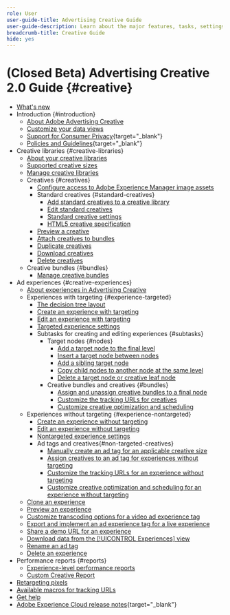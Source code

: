 ```yaml
---
role: User
user-guide-title: Advertising Creative Guide
user-guide-description: Learn about the major features, tasks, settings, and other resources required to use Advertising Creative.
breadcrumb-title: Creative Guide
hide: yes
---
```


# (Closed Beta) Advertising Creative 2.0 Guide {#creative}

+ [What's new](/help/creative/home.md)
+ Introduction {#introduction}
  + [About Adobe Advertising Creative](/help/creative/introduction/creative-about.md)
  + [Customize your data views](/help/creative/introduction/customize-data-views.md)
  + [Support for Consumer Privacy](https://experienceleague.adobe.com/docs/advertising/privacy/home.html){target="_blank"}<!-- This is a duplicate link to this file, so using an absolute link here instead of a relative link. Github doesn't allow duplicate links via relative links. -->
  + [Policies and Guidelines](https://experienceleague.adobe.com/docs/advertising/privacy/home.html){target="_blank"}<!-- This is a duplicate link to this file, so using an absolute link here instead of a relative link. Github doesn't allow duplicate links via relative links. -->
+ Creative libraries {#creative-libraries}
  + [About your creative libraries](/help/creative/creative-libraries/creative-libraries-about.md)
  + [Supported creative sizes](/help/creative/creative-libraries/creative-sizes.md)
  + [Manage creative libraries](/help/creative/creative-libraries/creative-library-manage.md)
  + Creatives {#creatives}
    + [Configure access to Adobe Experience Manager image assets](/help/creative/creative-libraries/aem-assets-configure.md)
    + Standard creatives {#standard-creatives}
      + [Add standard creatives to a creative library](/help/creative/creative-libraries/creative-add-standard.md)
      + [Edit standard creatives](/help/creative/creative-libraries/creative-edit-standard.md)
      + [Standard creative settings](/help/creative/creative-libraries/creative-settings-standard.md)
      + [HTML5 creative specification](/help/creative/creative-libraries/html5-creative-specification.md)
    + [Preview a creative](/help/creative/creative-libraries/creative-preview.md)
    + [Attach creatives to bundles](/help/creative/creative-libraries/creative-attach-detach-bundles.md)
    + [Duplicate creatives](/help/creative/creative-libraries/creative-duplicate.md)
    + [Download creatives](/help/creative/creative-libraries/creative-download.md)
    + [Delete creatives](/help/creative/creative-libraries/creative-delete.md)
  + Creative bundles {#bundles}
    + [Manage creative bundles](/help/creative/creative-libraries/bundle-manage.md)
+ Ad experiences {#creative-experiences}
  + [About experiences in Advertising Creative](/help/creative/experiences/experience-about.md)
  + Experiences with targeting {#experience-targeted}
    + [The decision tree layout](/help/creative/experiences/experience-decision-tree.md)
    + [Create an experience with targeting](/help/creative/experiences/experience-create-targeting.md)
    + [Edit an experience with targeting](/help/creative/experiences/experience-edit-targeting.md)
    + [Targeted experience settings](/help/creative/experiences/experience-settings-targeting.md)
    + Subtasks for creating and editing experiences {#subtasks}
      + Target nodes {#nodes}
        + [Add a target node to the final level](/help/creative/experiences/experience-target-node-add-final.md)
        + [Insert a target node between nodes](/help/creative/experiences/experience-target-node-add-inner.md)
        + [Add a sibling target node](/help/creative/experiences/experience-target-node-add-sibling.md)
        + [Copy child nodes to another node at the same level](/help/creative/experiences/experience-target-node-copy.md)
        + [Delete a target node or creative leaf node](/help/creative/experiences/experience-target-node-delete.md)
      + Creative bundles and creatives {#bundles}
        + [Assign and unassign creative bundles to a final node](/help/creative/experiences/experience-assign-creative-bundles.md)
        + [Customize the tracking URLs for creatives](/help/creative/experiences/experience-tracking-urls-targeting.md)
        + [Customize creative optimization and scheduling](/help/creative/experiences/experience-optimization-scheduling-targeting.md)
  + Experiences without targeting {#experience-nontargeted}
    + [Create an experience without targeting](/help/creative/experiences/experience-create-no-targeting.md)
    + [Edit an experience without targeting](/help/creative/experiences/experience-edit-no-targeting.md)
    + [Nontargeted experience settings](/help/creative/experiences/experience-settings-no-targeting.md)
    + Ad tags and creatives{#non-targeted-creatives}
      + [Manually create an ad tag for an applicable creative size](/help/creative/experiences/experience-tag-create-manually.md)
      + [Assign creatives to an ad tag for experiences without targeting](/help/creative/experiences/experience-tag-assign-creatives.md)
      + [Customize the tracking URLs for an experience without targeting](/help/creative/experiences/experience-tracking-urls-no-targeting.md)
      + [Customize creative optimization and scheduling for an experience without targeting](/help/creative/experiences/experience-optimization-scheduling-no-targeting.md)
  + [Clone an experience](/help/creative/experiences/experience-clone.md)
  + [Preview an experience](/help/creative/experiences/experience-preview.md)
  + [Customize transcoding options for a video ad experience tag](/help/creative/experiences/experience-video-transcoding.md)
  + [Export and implement an ad experience tag for a live experience](/help/creative/experiences/experience-tag-export.md)
  + [Share a demo URL for an experience](/help/creative/experiences/experience-share-demo-url.md)
  + [Download data from the [!UICONTROL Experiences] view](/help/creative/experiences/experience-download-view.md)
  + [Rename an ad tag](/help/creative/experiences/experience-tag-rename.md)
  + [Delete an experience](/help/creative/experiences/experience-delete.md)
+ Performance reports {#reports}
  + [Experience-level performance reports](/help/creative/experiences/experience-performance-details.md)
  + [Custom Creative Report](/help/creative/report-custom-creative.md)
+ [Retargeting pixels](/help/creative/pixels/retargeting-pixel-manage.md)
+ [Available macros for tracking URLs](/help/creative/creative-macros.md)
+ [Get help](/help/creative/get-help.md)
+ [Adobe Experience Cloud release notes](https://experienceleague.adobe.com/docs/release-notes/experience-cloud/current.html){target="_blank"}

